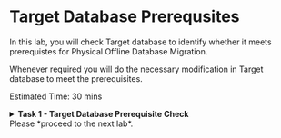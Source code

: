 # Target Database Prerequsites

In this lab, you will check Target database to identify whether it meets prerequistes for Physical Offline Database Migration.

Whenever required you will do the necessary modification in Target database to meet the prerequisites.


Estimated Time: 30 mins

**<details><summary>Task 1 - Target Database Prerequisite Check</summary>**
<p>

1. Login to Target Database Server.

   Login to Target Database server using Public IP and ssh key.

2. Set the environment for the database.

   Switch user to Oracle using below command.

   sudo su - oracle

   Set the environment to connect to your database.

   Type . oraenv and press enter 
    
   Enter ORCL when asked for ORACLE_SID and then press enter    --> Enter your DB name if that is different than the one used in this lab.

   
3. Check whether Target Database is using spfile.

   Run "show parameter spfile" in database.

   If you get a similar output as below which means spfile is configured, if this is not the case then please configure spfile using Oracle Docs.

   ![ss1](./images/spfile.png)

4. Verify Time Zone version.

   The target placeholder database must have a time zone file version that is the same or higher than the source database. If that is not the case, then the time zone file should be upgraded in the target placeholder database.

   To check the current time zone version, query the V$TIMEZONE_FILE view as shown here, and upgrade the time zone file if necessary.
   ```console
   SELECT * FROM v$timezone_file;
   ```   
   Sample output is shown below.
   
   ![ss2](./images/timezone.png)

5. Verify TDE Wallet Folder.

   Verify that the TDE wallet folder exists, and ensure that the wallet STATUS is OPEN and WALLET_TYPE is AUTOLOGIN (For an auto-login wallet type), or WALLET_TYPE is PASSWORD (For a password-based wallet). For a multitenant database, ensure that the wallet is open on all PDBs as well as the CDB, and the master key is set for all PDBs and the CDB.

   Execute the below SQL.
   ```console
   set lines 120
   col WRL_PARAMETER for a50
   select WRL_TYPE,WRL_PARAMETER,STATUS,WALLET_TYPE from v$encryption_wallet;   
   ```
   Sample output is shown below.

   ![ss3](./images/tde.png)

6. Check Disk Group Size.

   Check the size of the disk groups and usage on the target database (ASM disk groups or ACFS file systems) and make sure adequate storage is provisioned and available on the target database servers.

   In this lab you can ignone this since we have taken care of this step while proviosioning the Target Database.

7. Check connections.

   Verify that port 22 on the target servers in the Oracle Cloud Infrastructure, Exadata Cloud Service, or Exadata Cloud at Customer environment are open and not blocked by a firewall.

   We had already checked this by doing ssh from ZDM host in earlier lab.

8. Capture RMAN SHOW ALL command

    Capture output so that you can compare RMAN settings after the migration, then reset any changed RMAN configuration settings to ensure that the backup works without any issues.

9. Ensure System time of Target Database, Source Database and ZDM host are in sync (Optional Step)

   Type "date" across Source Database , Target Database and ZDM host simultaneously and see whether they show the same time.

   It is recommended to have same time across all system but it is not mandatory.

   Please use NTP in case you need to adjust time.

10. Check encryption algorithm in SQLNET.ORA (Optional Step)

    Ensure that encryption algorithm specificed in sqlnet.ora in Target Database Oracle Home is same as Source Database Home.

    This is not mandatory for Physical Offline Migration , However it is recommended.


</p>
</details>
Please *proceed to the next lab*.



